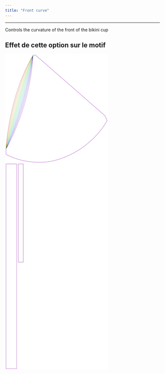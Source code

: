 ```yaml
---
title: "Front curve"
---
```


---

Controls the curvature of the front of the bikini cup

## Effet de cette option sur le motif

![Cette image montre l'effet de cette option en superposant plusieurs variantes qui ont une valeur différente pour cette option](bee_frontcurve_sample.svg "Effet de cette option sur le motif")
